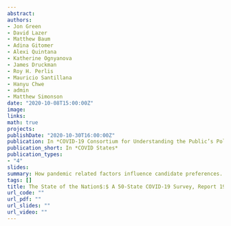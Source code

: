 ```yaml
---
abstract: 
authors:
- Jon Green
- David Lazer
- Matthew Baum
- Adina Gitomer
- Alexi Quintana
- Katherine Ognyanova
- James Druckman
- Roy H. Perlis
- Mauricio Santillana
- Hanyu Chwe
- admin
- Matthew Simonson
date: "2020-10-08T15:00:00Z"
image:
links:
math: true
projects:
publishDate: "2020-10-30T16:00:00Z"
publication: In *COVID-19 Consortium for Understanding the Public’s Policy Preferences Across States*
publication_short: In *COVID States*
publication_types:
- "4"
slides: 
summary: How pandemic related factors influence candidate preferences.
tags: []
title: The State of the Nation$:$ A 50-State COVID-19 Survey, Report 19$:$ Pandemic-Related Factors Associated with Candidate Preferences
url_code: ""
url_pdf: ""
url_slides: ""
url_video: ""
---
```



